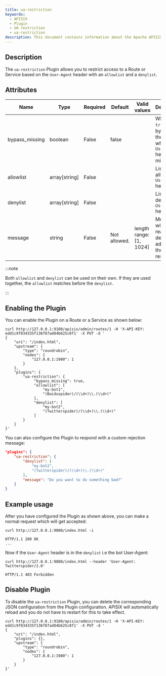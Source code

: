 ```yaml
---
title: ua-restriction
keywords:
  - APISIX
  - Plugin
  - UA restriction
  - ua-restriction
description: This document contains information about the Apache APISIX ua-restriction Plugin.
---
```


<!--
#
# Licensed to the Apache Software Foundation (ASF) under one or more
# contributor license agreements.  See the NOTICE file distributed with
# this work for additional information regarding copyright ownership.
# The ASF licenses this file to You under the Apache License, Version 2.0
# (the "License"); you may not use this file except in compliance with
# the License.  You may obtain a copy of the License at
#
#     http://www.apache.org/licenses/LICENSE-2.0
#
# Unless required by applicable law or agreed to in writing, software
# distributed under the License is distributed on an "AS IS" BASIS,
# WITHOUT WARRANTIES OR CONDITIONS OF ANY KIND, either express or implied.
# See the License for the specific language governing permissions and
# limitations under the License.
#
-->

## Description

The `ua-restriction` Plugin allows you to restrict access to a Route or Service based on the `User-Agent` header with an `allowlist` and a `denylist`.

## Attributes

| Name           | Type          | Required | Default      | Valid values            | Description                                                                     |
|----------------|---------------|----------|--------------|-------------------------|---------------------------------------------------------------------------------|
| bypass_missing | boolean       | False    | false        |                         | When set to `true`, bypasses the check when the `User-Agent` header is missing. |
| allowlist      | array[string] | False    |              |                         | List of allowed `User-Agent` headers.                                           |
| denylist       | array[string] | False    |              |                         | List of denied `User-Agent` headers.                                            |
| message        | string        | False    | Not allowed. | length range: [1, 1024] | Message with the reason for denial to be added to the response.                 |

:::note

Both `allowlist` and `denylist` can be used on their own. If they are used together, the `allowlist` matches before the `denylist`.

:::

## Enabling the Plugin

You can enable the Plugin on a Route or a Service as shown below:

```shell
curl http://127.0.0.1:9180/apisix/admin/routes/1 -H 'X-API-KEY: edd1c9f034335f136f87ad84b625c8f1' -X PUT -d '
{
    "uri": "/index.html",
    "upstream": {
        "type": "roundrobin",
        "nodes": {
            "127.0.0.1:1980": 1
        }
    },
    "plugins": {
        "ua-restriction": {
             "bypass_missing": true,
             "allowlist": [
                 "my-bot1",
                 "(Baiduspider)/(\\d+)\\.(\\d+)"
             ],
             "denylist": [
                 "my-bot2",
                 "(Twitterspider)/(\\d+)\\.(\\d+)"
             ]
        }
    }
}'
```

You can also configure the Plugin to respond with a custom rejection message:

```json
"plugins": {
    "ua-restriction": {
        "denylist": [
            "my-bot2",
            "(Twitterspider)/(\\d+)\\.(\\d+)"
        ],
        "message": "Do you want to do something bad?"
    }
}
```

## Example usage

After you have configured the Plugin as shown above, you can make a normal request which will get accepted:

```shell
curl http://127.0.0.1:9080/index.html -i
```

```shell
HTTP/1.1 200 OK
...
```

Now if the `User-Agent` header is in the `denylist` i.e the bot User-Agent:

```shell
curl http://127.0.0.1:9080/index.html --header 'User-Agent: Twitterspider/2.0'
```

```shell
HTTP/1.1 403 Forbidden
```

## Disable Plugin

To disable the `ua-restriction` Plugin, you can delete the corresponding JSON configuration from the Plugin configuration. APISIX will automatically reload and you do not have to restart for this to take effect.

```shell
curl http://127.0.0.1:9180/apisix/admin/routes/1 -H 'X-API-KEY: edd1c9f034335f136f87ad84b625c8f1' -X PUT -d '
{
    "uri": "/index.html",
    "plugins": {},
    "upstream": {
        "type": "roundrobin",
        "nodes": {
            "127.0.0.1:1980": 1
        }
    }
}'
```
